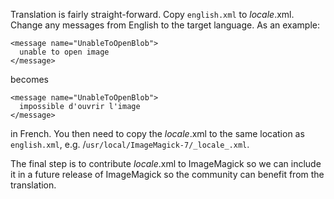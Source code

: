 Translation is fairly straight-forward.  Copy `english.xml` to _locale_.xml.  Change any messages from English to the target language.  As an example:

```
<message name="UnableToOpenBlob">
  unable to open image
</message>
```
becomes
```
<message name="UnableToOpenBlob">
  impossible d'ouvrir l'image
</message>
```
in French.  You then need to copy the _locale_.xml to the same location as `english.xml`, e.g. /`usr/local/ImageMagick-7/_locale_.xml`.

The final step is to contribute _locale_.xml to ImageMagick so we can include it in a future release of ImageMagick so the community can benefit from the translation.
